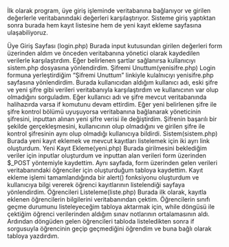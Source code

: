 İlk olarak program, üye giriş işleminde veritabanına bağlanıyor ve girilen değerlerle veritabanındaki değerleri karşılaştırıyor. Sisteme giriş yaptıktan sonra burada hem kayıt listesine hem de yeni kayıt ekleme sayfasına ulaşabiliyoruz.

Üye Giriş Sayfası (login.php)
Burada input kutusundan girilen değerleri form üzerinden aldım ve önceden veritabanına yönetici olarak kaydedilen verilerle karşılaştırdım. Eğer belirlenen şartlar sağlanırsa kullanıcıyı sistem.php dosyasına yönlendirdim.
Şifremi Unuttum(yenisifre.php)
Login formuna yerleştirdiğim “Şifremi Unuttum” linkiyle kulalnıcıyı yenisifre.php sayfasına yönlendirdim. Burada kullanıcıdan aldığım kullanıcı adı, eski şifre ve yeni şifre gibi verileri veritabanıyla karşılaştırdım ve kullanıcının var olup olmadığını sorguladım. Eğer kullanıcı adı ve şifre mevcut veritabanında halihazırda varsa if komutunu devam ettirdim. Eğer yeni belirlenen şifre ile şifre kontrol bölümü uyuşuyorsa veritabanına bağlanarak yöneticinin şifresini, inputtan alınan yeni şifre verisi ile değiştirdim. Şifrenin başarılı bir şekilde gerçekleşmesini, kullanıcının olup olmadığını ve girilen şifre ile kontrol şifresinin aynı olup olmadığı kullanıcıya bildirdi.
Sistem(sistem.php) 
Burada yeni kayıt eklemek ve mevcut kayıtları listelemek için iki ayrı link oluşturdum.
Yeni Kayıt Ekleme(yeni.php)
Burada girilmesini beklediğim veriler için inputlar oluşturdum ve inputtan alan verileri form üzerinden $_POST yöntemiyle kaydettim. Aynı sayfada, form üzerinden gelen verileri veritabanındaki öğrenciler için oluşturduğum tabloya kaydettim. Kayıt ekleme işlemi tamamlandığında bir alert() fonksiyonu oluşturdum ve kullanıcıya bilgi vererek öğrenci kayıtlarının listelendiği sayfaya yönlendirdim.
Öğrencileri Listeleme(liste.php)
Burada ilk olarak, kayıtla eklenen öğrencilerin bilgilerini veritabanından çektim. Öğrencilerin sınıfı geçme durumunu listeleyeceğim tabloya aktarmak için, while döngüsü ile çektiğim öğrenci verilerinden aldığım sınav notlarının ortalamasının aldı. Ardından döngüden gelen öğrencileri tabloda listeledikten sonra if sorgusuyla öğrencinin geçip geçmediğini öğrendim ve buna bağlı olarak tabloya yazdırdım.
